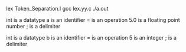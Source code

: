 lex Token_Separation.l
gcc lex.yy.c
./a.out

int is a datatype
 a is an identifier
 = is an operation
 5.0 is a floating point number
; is a delimiter

int is a datatype
 b is an identifier
 = is an operation
 5 is an integer
; is a delimiter
